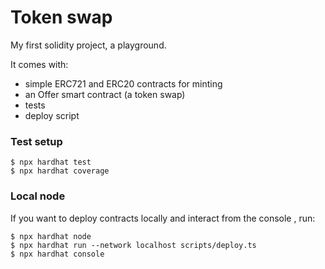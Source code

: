 # Token swap

My first solidity project, a playground.

It comes with:

- simple ERC721 and ERC20 contracts for minting
- an Offer smart contract (a token swap)
- tests
- deploy script

### Test setup

```
$ npx hardhat test
$ npx hardhat coverage
```

### Local node

If you want to deploy contracts locally and interact from the console , run:

```
$ npx hardhat node
$ npx hardhat run --network localhost scripts/deploy.ts
$ npx hardhat console
```
